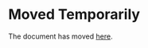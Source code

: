 Moved Temporarily
=================

The document has moved
[here](http://decolereetdespoir.blogspot.com/2016/10/6-signes-que-tu-nes-pas-vraiment-contre.html).
